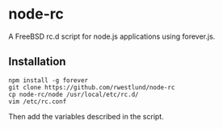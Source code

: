 # node-rc
A FreeBSD rc.d script for node.js applications using forever.js.

## Installation
```
npm install -g forever
git clone https://github.com/rwestlund/node-rc
cp node-rc/node /usr/local/etc/rc.d/
vim /etc/rc.conf
```

Then add the variables described in the script.

